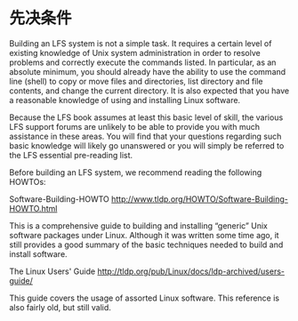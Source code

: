 
# 先决条件

Building an LFS system is not a simple task. It requires a certain level of existing knowledge of Unix system administration in order to resolve problems and correctly execute the commands listed. In particular, as an absolute minimum, you should already have the ability to use the command line (shell) to copy or move files and directories, list directory and file contents, and change the current directory. It is also expected that you have a reasonable knowledge of using and installing Linux software.

Because the LFS book assumes at least this basic level of skill, the various LFS support forums are unlikely to be able to provide you with much assistance in these areas. You will find that your questions regarding such basic knowledge will likely go unanswered or you will simply be referred to the LFS essential pre-reading list.

Before building an LFS system, we recommend reading the following HOWTOs:

Software-Building-HOWTO http://www.tldp.org/HOWTO/Software-Building-HOWTO.html

This is a comprehensive guide to building and installing “generic” Unix software packages under Linux. Although it was written some time ago, it still provides a good summary of the basic techniques needed to build and install software.

The Linux Users' Guide http://tldp.org/pub/Linux/docs/ldp-archived/users-guide/

This guide covers the usage of assorted Linux software. This reference is also fairly old, but still valid.